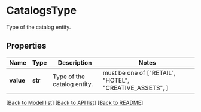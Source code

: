 # CatalogsType

Type of the catalog entity.

## Properties
Name | Type | Description | Notes
------------ | ------------- | ------------- | -------------
**value** | **str** | Type of the catalog entity. |  must be one of ["RETAIL", "HOTEL", "CREATIVE_ASSETS", ]

[[Back to Model list]](../README.md#documentation-for-models) [[Back to API list]](../README.md#documentation-for-api-endpoints) [[Back to README]](../README.md)


